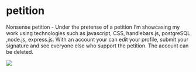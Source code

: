 # petition
Nonsense petition - Under the pretense of a petition I‘m showcasing my work using technologies such as javascript, CSS, handlebars.js, postgreSQL ,node.js, express.js. With an account your can edit your profile, submit your signature and see everyone else who support the petition. The account can be deleted.


![](http://g.recordit.co/4J0CVs12rC.gif)

